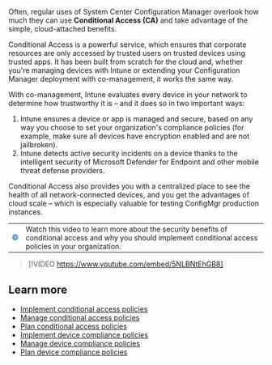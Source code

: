 ﻿Often, regular uses of System Center Configuration Manager overlook how much they can use **Conditional Access (CA)** and take advantage of the simple, cloud-attached benefits.

Conditional Access is a powerful service, which ensures that corporate resources are only accessed by trusted users on trusted devices using trusted apps. It has been built from scratch for the cloud and, whether you're managing devices with Intune or extending your Configuration Manager deployment with co-management, it works the same way.

With co-management, Intune evaluates every device in your network to determine how trustworthy it is – and it does so in two important ways:

1. Intune ensures a device or app is managed and secure, based on any way you choose to set your organization's compliance policies (for example, make sure all devices have encryption enabled and are not jailbroken).
1. Intune detects active security incidents on a device thanks to the intelligent security of Microsoft Defender for Endpoint and other mobile threat defense providers.

Conditional Access also provides you with a centralized place to see the health of all network-connected devices, and you get the advantages of cloud scale – which is especially valuable for testing ConfigMgr production instances.

|||
| :--- | :--- |
| ![Icon indicating play video](../media/video-icon.png)| Watch this video to learn more about the security benefits of conditional access and why you should implement conditional access policies in your organization.|

>[!VIDEO https://www.youtube.com/embed/5NLBNtEhGB8]

## Learn more

- [Implement conditional access policies](/intune/protect/create-conditional-access-intune?azure-portal=true)
- [Manage conditional access policies](/intune/apps/app-management?azure-portal=true)
- [Plan conditional access policies](/intune/protect/conditional-access-intune-common-ways-use?azure-portal=true)
- [Implement device compliance policies](/intune/protect/create-compliance-policy?azure-portal=true)
- [Manage device compliance policies](/intune/protect/compliance-policy-monitor?azure-portal=true)
- [Plan device compliance policies](/intune/protect/device-compliance-get-started?azure-portal=true)
